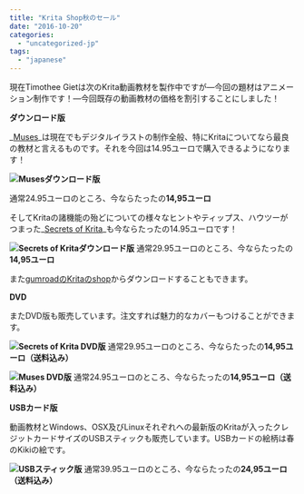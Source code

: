 ```yaml
---
title: "Krita Shop秋のセール"
date: "2016-10-20"
categories: 
  - "uncategorized-jp"
tags: 
  - "japanese"
---
```


現在Timothee Gietは次のKrita動画教材を製作中ですが―今回の題材はアニメーション制作です！―今回既存の動画教材の価格を割引することにしました！

**ダウンロード版**

_[Muses](https://krita.org/jp/item/muses-jp/)_は現在でもデジタルイラストの制作全般、特にKritaについてなら最良の教材と言えるものです。それを今回は14.95ユーロで購入できるようになります！

![](/images/posts/2016/muses.jpg)**Musesダウンロード版**

通常24.95ユーロのところ、今ならたったの**14,95ユーロ**

そしてKritaの諸機能の殆どについての様々なヒントやティップス、ハウツーがつまった_[Secrets of Krita](https://krita.org/en/item/secrets-of-krita-the-third-krita-training-dvd/)_も今ならたったの14.95ユーロです！

![](/images/posts/2016/secrets-of-krita-box-art.png)**Secrets of Kritaダウンロード版** 通常29.95ユーロのところ、今ならたったの**14,95ユーロ**

また[gumroadのKritaのshop](https://gumroad.com/krita#)からダウンロードすることもできます。

**DVD**

またDVD版も販売しています。注文すれば魅力的なカバーもつけることができます。

![](/images/posts/2016/secrets-of-krita-box-art.png)**Secrets of Krita DVD版** 通常29.95ユーロのところ、今ならたったの**14,95ユーロ（送料込み）**

![](/images/posts/2016/muses.jpg)**Muses DVD版** 通常24.95ユーロのところ、今ならたったの**14,95ユーロ（送料込み）**

**USBカード版**

動画教材とWindows、OSX及びLinuxそれぞれへの最新版のKritaが入ったクレジットカードサイズのUSBスティックも販売しています。USBカードの絵柄は春のKikiの絵です。

![](/images/posts/2016/krita-usb.jpg)**USBスティック版** 通常39.95ユーロのところ、今ならたったの**24,95ユーロ（送料込み）**
